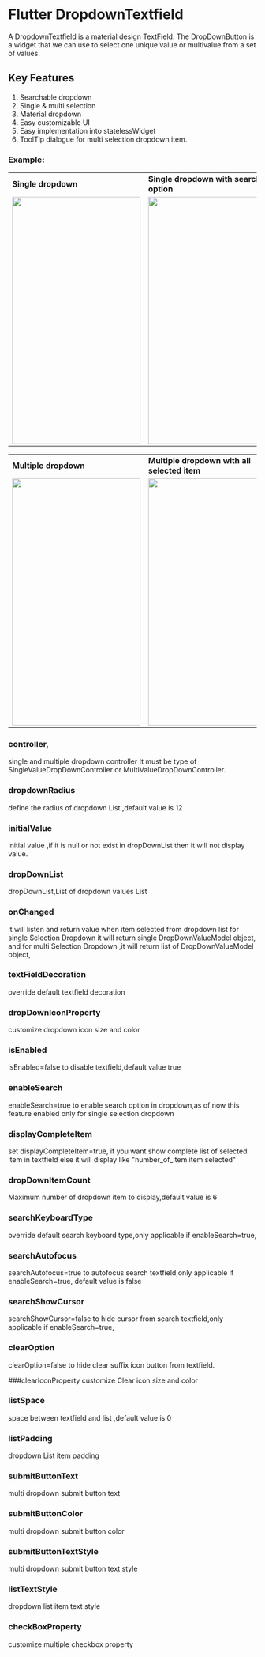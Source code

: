 # Flutter DropdownTextfield

A DropdownTextfield is a material design TextField. The DropDownButton is a widget that we can use to select one unique value or multivalue from a set of values.

## Key Features

1. Searchable dropdown
2. Single & multi selection
3. Material dropdown
4. Easy customizable UI
5. Easy implementation into statelessWidget
6. ToolTip dialogue for multi selection dropdown item.

### Example:


<table>
  <tr>
    <td><b>Single dropdown</b></td>
     <td><b>Single dropdown with search option</b></td>
     <td><b>Single dropdown with clear option</b></td>
  </tr>
  <tr>
    <td><img src="https://github.com/srtraj/dropdown_textfield/raw/development/example/examples/single-dropdown.gif" align="bottom" height="500" width="260"></img></td>
    <td><img src="https://github.com/srtraj/dropdown_textfield/raw/development/example/examples/single-dropdown-with-search-option.gif" align="bottom" height="500" width="260"></img></td>
    <td>
<img src="https://github.com/srtraj/dropdown_textfield/raw/development/example/examples/single-dropdown-with-clearOption.gif" align="bottom" height="500" width="260"></img></td>
  </tr>
 </table>

<table>
  <tr>
    <td><b>Multiple dropdown</b></td>
     <td><b>Multiple dropdown with all selected item</b></td>

  </tr>
  <tr>
    <td><img src="https://github.com/srtraj/dropdown_textfield/raw/development/example/examples/multiselection-dropdown.gif" align="bottom" height="500" width="260"></img></td>
    <td><img src="https://github.com/srtraj/dropdown_textfield/raw/development/example/examples/multiselection-with-all-selected-items.gif" align="bottom" height="500" width="260"></img></td>
  </tr>
 </table>




### controller,
single and multiple dropdown controller
It must be type of SingleValueDropDownController or MultiValueDropDownController.

### dropdownRadius
define the radius of dropdown List ,default value is 12

### initialValue
initial value ,if it is null or not exist in dropDownList then it will not display value.

### dropDownList
dropDownList,List of dropdown values
List<DropDownValueModel>

### onChanged
it will listen and return value when item selected from dropdown list
for single Selection Dropdown it will return single DropDownValueModel object,
and for multi Selection Dropdown ,it will return list of DropDownValueModel object,

### textFieldDecoration
override default textfield decoration


### dropDownIconProperty
customize dropdown icon size and color


### isEnabled
isEnabled=false to disable textfield,default value true


### enableSearch
enableSearch=true to enable search option in dropdown,as of now this feature enabled only for single selection dropdown


### displayCompleteItem
set displayCompleteItem=true, if you want show complete list of selected item in textfield else it will display like "number_of_item item selected"


### dropDownItemCount
Maximum number of dropdown item to display,default value is 6

### searchKeyboardType
override default search keyboard type,only applicable if enableSearch=true,

### searchAutofocus
searchAutofocus=true to autofocus search textfield,only applicable if enableSearch=true,
default value is false

### searchShowCursor
searchShowCursor=false to hide cursor from search textfield,only applicable if enableSearch=true,

### clearOption
clearOption=false to hide clear suffix icon button from textfield.

###clearIconProperty
customize Clear icon size and color

### listSpace
space between textfield and list ,default value is 0

### listPadding
dropdown List item padding

### submitButtonText
multi dropdown submit button text

### submitButtonColor
multi dropdown submit button color

### submitButtonTextStyle
multi dropdown submit button text style

### listTextStyle
dropdown list item text style


### checkBoxProperty
customize multiple checkbox property



